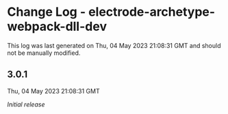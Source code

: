 # Change Log - electrode-archetype-webpack-dll-dev

This log was last generated on Thu, 04 May 2023 21:08:31 GMT and should not be manually modified.

## 3.0.1
Thu, 04 May 2023 21:08:31 GMT

_Initial release_

